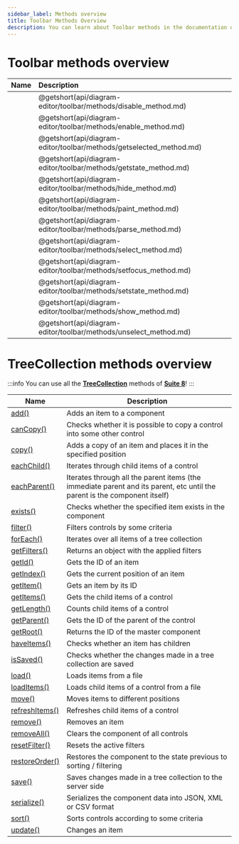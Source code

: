 ```yaml
---
sidebar_label: Methods overview
title: Toolbar Methods Overview
description: You can learn about Toolbar methods in the documentation of the DHTMLX JavaScript Diagram library. Browse developer guides and API reference, try out code examples and live demos, and download a free 30-day evaluation version of DHTMLX Diagram.
---
```


# Toolbar methods overview

| Name                                                         | Description                                                         |
| :----------------------------------------------------------- | :------------------------------------------------------------------ |
| [](api/diagram-editor/toolbar/methods/disable_method.md)     | @getshort(api/diagram-editor/toolbar/methods/disable_method.md)     |
| [](api/diagram-editor/toolbar/methods/enable_method.md)      | @getshort(api/diagram-editor/toolbar/methods/enable_method.md)      |
| [](api/diagram-editor/toolbar/methods/getselected_method.md) | @getshort(api/diagram-editor/toolbar/methods/getselected_method.md) |
| [](api/diagram-editor/toolbar/methods/getstate_method.md)    | @getshort(api/diagram-editor/toolbar/methods/getstate_method.md)    |
| [](api/diagram-editor/toolbar/methods/hide_method.md)        | @getshort(api/diagram-editor/toolbar/methods/hide_method.md)        |
| [](api/diagram-editor/toolbar/methods/paint_method.md)       | @getshort(api/diagram-editor/toolbar/methods/paint_method.md)       |
| [](api/diagram-editor/toolbar/methods/parse_method.md)       | @getshort(api/diagram-editor/toolbar/methods/parse_method.md)       |
| [](api/diagram-editor/toolbar/methods/select_method.md)      | @getshort(api/diagram-editor/toolbar/methods/select_method.md)      |
| [](api/diagram-editor/toolbar/methods/setfocus_method.md)    | @getshort(api/diagram-editor/toolbar/methods/setfocus_method.md)    |
| [](api/diagram-editor/toolbar/methods/setstate_method.md)    | @getshort(api/diagram-editor/toolbar/methods/setstate_method.md)    |
| [](api/diagram-editor/toolbar/methods/show_method.md)        | @getshort(api/diagram-editor/toolbar/methods/show_method.md)        |
| [](api/diagram-editor/toolbar/methods/unselect_method.md)    | @getshort(api/diagram-editor/toolbar/methods/unselect_method.md)    |

# TreeCollection methods overview

:::info
You can use all the [**TreeCollection**](https://docs.dhtmlx.com/suite/category/treecollection-methods/) methods of [**Suite 8**](https://docs.dhtmlx.com/suite/)!
:::

| Name                                                                                        | Description                                                        |
| ------------------------------------------------------------------------------------------- | ------------------------------------------------------------------ |
| [add()](https://docs.dhtmlx.com/suite/tree_collection/api/treecollection_add_method.md)     | Adds an item to a component                                        |
| [canCopy()](https://docs.dhtmlx.com/suite/tree_collection/api/treecollection_cancopy_method.md) | Checks whether it is possible to copy a control into some other control |
| [copy()](https://docs.dhtmlx.com/suite/tree_collection/api/treecollection_copy_method.md)   | Adds a copy of an item and places it in the specified position     |
| [eachChild()](https://docs.dhtmlx.com/suite/tree_collection/api/treecollection_eachchild_method.md) | Iterates through child items of a control                  |
| [eachParent()](https://docs.dhtmlx.com/suite/tree_collection/api/treecollection_eachparent_method.md) | Iterates through all the parent items (the immediate parent and its parent, etc until the parent is the component itself) |
| [exists()](https://docs.dhtmlx.com/suite/tree_collection/api/treecollection_exists_method.md) | Checks whether the specified item exists in the component        |
| [filter()](https://docs.dhtmlx.com/suite/tree_collection/api/treecollection_filter_method.md) | Filters controls by some criteria                                |
| [forEach()](https://docs.dhtmlx.com/suite/tree_collection/api/treecollection_foreach_method.md) | Iterates over all items of a tree collection                   |
| [getFilters()](https://docs.dhtmlx.com/suite/tree_collection/api/treecollection_getfilters_method.md) | Returns an object with the applied filters               |
| [getId()](https://docs.dhtmlx.com/suite/tree_collection/api/treecollection_getid_method.md) | Gets the ID of an item                                             |
| [getIndex()](https://docs.dhtmlx.com/suite/tree_collection/api/treecollection_getindex_method.md) | Gets the current position of an item                         |
| [getItem()](https://docs.dhtmlx.com/suite/tree_collection/api/treecollection_getitem_method.md) | Gets an item by its ID                                         |
| [getItems()](https://docs.dhtmlx.com/suite/tree_collection/api/treecollection_getitems_method.md) | Gets the child items of a control                            |
| [getLength()](https://docs.dhtmlx.com/suite/tree_collection/api/treecollection_getlength_method.md) | Counts child items of a control                            |
| [getParent()](https://docs.dhtmlx.com/suite/tree_collection/api/treecollection_getparent_method.md) | Gets the ID of the parent of the control                   |
| [getRoot()](https://docs.dhtmlx.com/suite/tree_collection/api/treecollection_getroot_method.md) | Returns the ID of the master component                         |
| [haveItems()](https://docs.dhtmlx.com/suite/tree_collection/api/treecollection_haveitems_method.md) | Checks whether an item has children                        |
| [isSaved()](https://docs.dhtmlx.com/suite/tree_collection/api/treecollection_issaved_method.md) | Checks whether the changes made in a tree collection are saved |
| [load()](https://docs.dhtmlx.com/suite/tree_collection/api/treecollection_load_method.md)         | Loads items from a file                                        |
| [loadItems()](https://docs.dhtmlx.com/suite/tree_collection/api/treecollection_loaditems_method.md) | Loads child items of a control from a file                 |
| [move()](https://docs.dhtmlx.com/suite/tree_collection/api/treecollection_move_method.md)       | Moves items to different positions                             |
| [refreshItems()](https://docs.dhtmlx.com/suite/tree_collection/api/treecollection_refreshitems_method.md) | Refreshes child items of a control                   |
| [remove()](https://docs.dhtmlx.com/suite/tree_collection/api/treecollection_remove_method.md)   | Removes an item                                                |
| [removeAll()](https://docs.dhtmlx.com/suite/tree_collection/api/treecollection_removeall_method.md) | Clears the component of all controls                       |
| [resetFilter()](https://docs.dhtmlx.com/suite/tree_collection/api/treecollection_resetfilter_method.md) | Resets the active filters                              |
| [restoreOrder()](https://docs.dhtmlx.com/suite/tree_collection/api/treecollection_restoreorder_method.md) | Restores the component to the state previous to sorting / filtering |
| [save()](https://docs.dhtmlx.com/suite/tree_collection/api/treecollection_save_method.md) | Saves changes made in a tree collection to the server side           |
| [serialize()](https://docs.dhtmlx.com/suite/tree_collection/api/treecollection_serialize_method.md) | Serializes the component data into JSON, XML or CSV format |
| [sort()](https://docs.dhtmlx.com/suite/tree_collection/api/treecollection_sort_method.md) | Sorts controls according to some criteria                            |
| [update()](https://docs.dhtmlx.com/suite/tree_collection/api/treecollection_update_method.md) | Changes an item                                                  |
